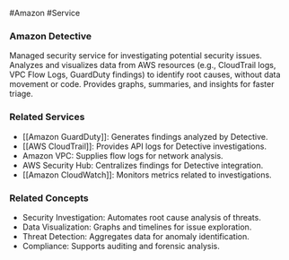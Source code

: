 #Amazon #Service 
### Amazon Detective

Managed security service for investigating potential security issues. Analyzes and visualizes data from AWS resources (e.g., CloudTrail logs, VPC Flow Logs, GuardDuty findings) to identify root causes, without data movement or code. Provides graphs, summaries, and insights for faster triage.

### Related Services

- [[Amazon GuardDuty]]: Generates findings analyzed by Detective.
- [[AWS CloudTrail]]: Provides API logs for Detective investigations.
- Amazon VPC: Supplies flow logs for network analysis.
- AWS Security Hub: Centralizes findings for Detective integration.
- [[Amazon CloudWatch]]: Monitors metrics related to investigations.

### Related Concepts

- Security Investigation: Automates root cause analysis of threats.
- Data Visualization: Graphs and timelines for issue exploration.
- Threat Detection: Aggregates data for anomaly identification.
- Compliance: Supports auditing and forensic analysis.